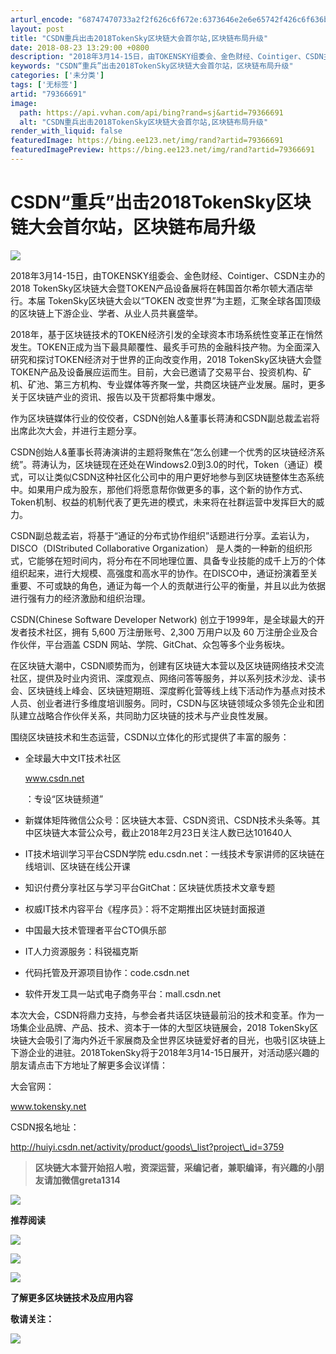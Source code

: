 ```yaml
---
arturl_encode: "68747470733a2f2f626c6f672e:6373646e2e6e65742f426c6f636b636861696e5f6c656d6f6e:2f61727469636c652f64657461696c732f3739333636363931"
layout: post
title: "CSDN重兵出击2018TokenSky区块链大会首尔站,区块链布局升级"
date: 2018-08-23 13:29:00 +0800
description: "2018年3月14-15日，由TOKENSKY组委会、金色财经、Cointiger、CSDN主办的2"
keywords: "CSDN“重兵”出击2018TokenSky区块链大会首尔站，区块链布局升级"
categories: ['未分类']
tags: ['无标签']
artid: "79366691"
image:
  path: https://api.vvhan.com/api/bing?rand=sj&artid=79366691
  alt: "CSDN重兵出击2018TokenSky区块链大会首尔站,区块链布局升级"
render_with_liquid: false
featuredImage: https://bing.ee123.net/img/rand?artid=79366691
featuredImagePreview: https://bing.ee123.net/img/rand?artid=79366691
---
```


# CSDN“重兵”出击2018TokenSky区块链大会首尔站，区块链布局升级

![](https://img-blog.csdnimg.cn/img_convert/c75f99a9a46b56ce261eedc0bab44191.png;wxfrom=5&wx_lazy=1)

2018年3月14-15日，由TOKENSKY组委会、金色财经、Cointiger、CSDN主办的2018 TokenSky区块链大会暨TOKEN产品设备展将在韩国首尔希尔顿大酒店举行。本届 TokenSky区块链大会以“TOKEN 改变世界”为主题，汇聚全球各国顶级的区块链上下游企业、学者、从业人员共襄盛举。

2018年，基于区块链技术的TOKEN经济引发的全球资本市场系统性变革正在悄然发生。TOKEN正成为当下最具颠覆性、最炙手可热的金融科技产物。为全面深入研究和探讨TOKEN经济对于世界的正向改变作用，2018 TokenSky区块链大会暨TOKEN产品及设备展应运而生。目前，大会已邀请了交易平台、投资机构、矿机、矿池、第三方机构、专业媒体等齐聚一堂，共商区块链产业发展。届时，更多关于区块链产业的资讯、报告以及干货都将集中爆发。

作为区块链媒体行业的佼佼者，CSDN创始人&董事长蒋涛和CSDN副总裁孟岩将出席此次大会，并进行主题分享。

CSDN创始人&董事长蒋涛演讲的主题将聚焦在“怎么创建一个优秀的区块链经济系统”。蒋涛认为，区块链现在还处在Windows2.0到3.0的时代，Token（通证）模式，可以让类似CSDN这种社区化公司中的用户更好地参与到区块链整体生态系统中。如果用户成为股东，那他们将愿意帮你做更多的事，这个新的协作方式、Token机制、权益的机制代表了更先进的模式，未来将在社群运营中发挥巨大的威力。

CSDN副总裁孟岩，将基于“通证的分布式协作组织”话题进行分享。孟岩认为，DISCO（DIStributed Collaborative Organization） 是人类的一种新的组织形式，它能够在短时间内，将分布在不同地理位置、具备专业技能的成千上万的个体组织起来，进行大规模、高强度和高水平的协作。在DISCO中，通证扮演着至关重要、不可或缺的角色，通证为每一个人的贡献进行公平的衡量，并且以此为依据进行强有力的经济激励和组织治理。

CSDN(Chinese Software Developer Network) 创立于1999年，是全球最大的开发者技术社区，拥有 5,600 万注册账号、2,300 万用户以及 60 万注册企业及合作伙伴，平台涵盖 CSDN 网站、学院、GitChat、众包等多个业务板块。

在区块链大潮中，CSDN顺势而为，创建有区块链大本营以及区块链网络技术交流社区，提供及时业内资讯、深度观点、网络问答等服务，并以系列技术沙龙、读书会、区块链线上峰会、区块链短期班、深度孵化营等线上线下活动作为基点对技术人员、创业者进行多维度培训服务。同时，CSDN与区块链领域众多领先企业和团队建立战略合作伙伴关系，共同助力区块链的技术与产业良性发展。

围绕区块链技术和生态运营，CSDN以立体化的形式提供了丰富的服务：

* 全球最大中文IT技术社区

  www.csdn.net

  ：专设“区块链频道”
* 新媒体矩阵微信公众号：区块链大本营、CSDN资讯、CSDN技术头条等。其中区块链大本营公众号，截止2018年2月23日关注人数已达101640人
* IT技术培训学习平台CSDN学院 edu.csdn.net：一线技术专家讲师的区块链在线培训、区块链在线公开课
* 知识付费分享社区与学习平台GitChat：区块链优质技术文章专题
* 权威IT技术内容平台《程序员》：将不定期推出区块链封面报道
* 中国最大技术管理者平台CTO俱乐部
* IT人力资源服务：科锐福克斯
* 代码托管及开源项目协作：code.csdn.net
* 软件开发工具一站式电子商务平台：mall.csdn.net

本次大会，CSDN将鼎力支持，与参会者共话区块链最前沿的技术和变革。作为一场集企业品牌、产品、技术、资本于一体的大型区块链展会，2018 TokenSky区块链大会吸引了海内外近千家展商及全世界区块链爱好者的目光，也吸引区块链上下游企业的进驻。2018TokenSky将于2018年3月14-15日展开，对活动感兴趣的朋友请点击下方地址了解更多会议详情：

大会官网：

www.tokensky.net

CSDN报名地址：

http://huiyi.csdn.net/activity/product/goods\_list?project\_id=3759

> **区块链大本营开始招人啦，资深运营，采编记者，兼职编译，有兴趣的小朋友请加微信greta1314**

![](https://i-blog.csdnimg.cn/blog_migrate/aab75a3fd7721ab872b9673cbe805b8c.gif)

**推荐阅读**

[![](https://i-blog.csdnimg.cn/blog_migrate/54243a990aefa5afb78e86c927c40591.jpeg)](http://mp.weixin.qq.com/s?__biz=MzU2MTE1NDk2Mg==&mid=2247484307&idx=1&sn=e1fb66811680789993e418ef2f607d70&chksm=fc7c5d6ecb0bd478ecc5930ad7a082e83982af543b9a61cce924480987a51f5ba3ebabfe8932&scene=21#wechat_redirect)

[![](https://i-blog.csdnimg.cn/blog_migrate/944799a7b0e27ccf05b346658b4df6c9.jpeg)](http://mp.weixin.qq.com/s?__biz=MzU2MTE1NDk2Mg==&mid=2247484300&idx=1&sn=2bc8d73a86fad46366484983fe30d57f&chksm=fc7c5d71cb0bd467a05e18da96bbf583f39a5ec8b46700af5268b59979a21675bef445e13974&scene=21#wechat_redirect)

![](https://i-blog.csdnimg.cn/blog_migrate/ee8a7781f089bd76f511eb80af97a264.jpeg)

**了解更多区块链技术及应用内容**

**敬请关注：**

![](https://i-blog.csdnimg.cn/blog_migrate/325111a837c2ed954b04457287675eae.jpeg)